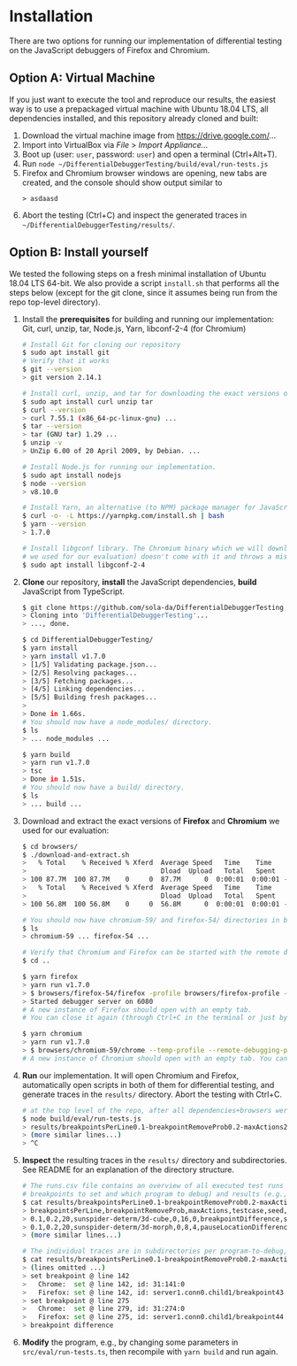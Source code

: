 # Installation

There are two options for running our implementation of differential testing on the JavaScript debuggers of Firefox and Chromium.

## Option A: Virtual Machine

If you just want to execute the tool and reproduce our results, the easiest way is to use a prepackaged virtual machine
with Ubuntu 18.04 LTS, all dependencies installed, and this repository already cloned and built:

1. Download the virtual machine image from https://drive.google.com/...
2. Import into VirtualBox via _File_ > _Import Appliance..._
3. Boot up (user: ```user```, password: ```user```) and open a terminal (Ctrl+Alt+T).
4. Run ```node ~/DifferentialDebuggerTesting/build/eval/run-tests.js```
5. Firefox and Chromium browser windows are opening, new tabs are created, and the console should show output similar to
    ```
    > asdaasd
    ``` 
6. Abort the testing (Ctrl+C) and inspect the generated traces in ```~/DifferentialDebuggerTesting/results/```.

## Option B: Install yourself

We tested the following steps on a fresh minimal installation of Ubuntu 18.04 LTS 64-bit. We also provide a script 
```install.sh``` that performs all the steps below (except for the git clone, since it assumes being run from the repo 
top-level directory).

1. Install the **prerequisites** for building and running our implementation: Git, curl, unzip, tar, Node.js, Yarn, libconf-2-4 (for Chromium)
    ```bash
    # Install Git for cloning our repository
    $ sudo apt install git
    # Verify that it works
    $ git --version
    > git version 2.14.1

    # Install curl, unzip, and tar for downloading the exact versions of Firefox and Chromium we used for evaluation
    $ sudo apt install curl unzip tar
    $ curl --version
    > curl 7.55.1 (x86_64-pc-linux-gnu) ...
    $ tar --version
    > tar (GNU tar) 1.29 ...
    $ unzip -v
    > UnZip 6.00 of 20 April 2009, by Debian. ...

    # Install Node.js for running our implementation.
    $ sudo apt install nodejs
    $ node --version
    > v8.10.0
 
    # Install Yarn, an alternative (to NPM) package manager for JavaScript, for building our implementation.
    $ curl -o- -L https://yarnpkg.com/install.sh | bash
    $ yarn --version
    > 1.7.0
 
    # Install libgconf library. The Chromium binary which we will download later (to get the exact same version 
    # we used for our evaluation) doesn't come with it and throws a missing shared library error otherwise.
    $ sudo apt install libgconf-2-4
    ```

2. **Clone** our repository, **install** the JavaScript dependencies, **build** JavaScript from TypeScript.
    ```bash
    $ git clone https://github.com/sola-da/DifferentialDebuggerTesting
    > Cloning into 'DifferentialDebuggerTesting'...
    > ..., done.
 
    $ cd DifferentialDebuggerTesting/
    $ yarn install
    > yarn install v1.7.0
    > [1/5] Validating package.json...
    > [2/5] Resolving packages...
    > [3/5] Fetching packages...
    > [4/5] Linking dependencies...
    > [5/5] Building fresh packages...
    > 
    > Done in 1.66s.
    # You should now have a node_modules/ directory.
    $ ls
    > ... node_modules ...

    $ yarn build
    > yarn run v1.7.0
    > tsc
    > Done in 1.51s.
    # You should now have a build/ directory.
    $ ls
    > ... build ...
    ```

3. Download and extract the exact versions of **Firefox** and **Chromium** we used for our evaluation:
    ```bash
    $ cd browsers/
    $ ./download-and-extract.sh
    >   % Total    % Received % Xferd  Average Speed   Time    Time     Time  Current
    >                                  Dload  Upload   Total   Spent    Left  Speed
    > 100 87.7M  100 87.7M    0     0  87.7M      0  0:00:01  0:00:01 --:--:-- 44.1M
    >   % Total    % Received % Xferd  Average Speed   Time    Time     Time  Current
    >                                  Dload  Upload   Total   Spent    Left  Speed
    > 100 56.8M  100 56.8M    0     0  56.8M      0  0:00:01  0:00:01 --:--:-- 30.2M
    
    # You should now have chromium-59/ and firefox-54/ directories in browsers/.
    $ ls
    > chromium-59 ... firefox-54 ...

    # Verify that Chromium and Firefox can be started with the remote debugging protocols enabled.
    $ cd ..
    
    $ yarn firefox
    > yarn run v1.7.0
    > $ browsers/firefox-54/firefox -profile browsers/firefox-profile --start-debugger-server ws:6080 -no-remote -url about:blank
    > Started debugger server on 6080
    # A new instance of Firefox should open with an empty tab.
    # You can close it again (through Ctrl+C in the terminal or just by closing the browser window).
    
    $ yarn chromium
    > yarn run v1.7.0
    > $ browsers/chromium-59/chrome --temp-profile --remote-debugging-port=9222 --no-first-run --no-default-browser-check about:blank
    # A new instance of Chromium should open with an empty tab. You can close it as well.
    ```

4. **Run** our implementation. 
It will open Chromium and Firefox, automatically open scripts in both of them for differential testing, 
and generate traces in the ```results/``` directory.
Abort the testing with Ctrl+C.
    ```bash
    # at the top level of the repo, after all dependencies+browsers were installed, and the TypeScript code compiled
    $ node build/eval/run-tests.js
    > results/breakpointsPerLine0.1-breakpointRemoveProb0.2-maxActions20/sunspider-determ/3d-cube/seed0.log
    > (more similar lines...)
    > ^C

5. **Inspect** the resulting traces in the ```results/``` directory and subdirectories.
See README for an explanation of the directory structure.
    ```bash
    # The runs.csv file contains an overview of all executed test runs with their parameters (e.g., how many 
    # breakpoints to set and which program to debug) and results (e.g., which type of difference was found or the runtime).
    $ cat results/breakpointsPerLine0.1-breakpointRemoveProb0.2-maxActions20/runs.csv
    > breakpointsPerLine,breakpointRemoveProb,maxActions,testcase,seed,breakpointCount,resumptionActionCount,result,lastAction,lastLine,lastAstNode,runtimeMs,differenceClass,differenceId,comment
    > 0.1,0.2,20,sunspider-determ/3d-cube,0,16,0,breakpointDifference,setBreakpoint,274,ArrayExpression,702,,,
    > 0.1,0.2,20,sunspider-determ/3d-morph,0,8,4,pauseLocationDifference,stepIn,35,ForStatement,911,,,
    > (more similar lines...)

    # The individual traces are in subdirectories per program-to-debug, e.g.:
    $ cat results/breakpointsPerLine0.1-breakpointRemoveProb0.2-maxActions20/sunspider-determ/3d-cube/seed0.log 
    > (lines omitted ...)
    > set breakpoint @ line 142
    >   Chrome:  set @ line 142, id: 31:141:0
    >   Firefox: set @ line 142, id: server1.conn0.child1/breakpoint43
    > set breakpoint @ line 275
    >   Chrome:  set @ line 279, id: 31:274:0
    >   Firefox: set @ line 275, id: server1.conn0.child1/breakpoint44
    > breakpoint difference
    ```
    
6. **Modify** the program, e.g., by changing some parameters in ```src/eval/run-tests.ts```, 
then recompile with ```yarn build``` and run again.